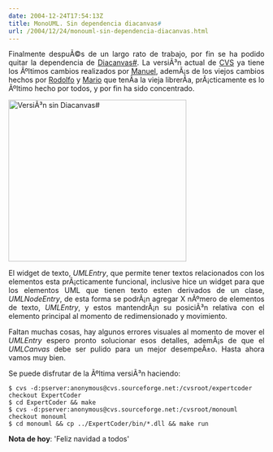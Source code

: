 ```yaml
---
date: 2004-12-24T17:54:13Z
title: MonoUML. Sin dependencia diacanvas#
url: /2004/12/24/monouml-sin-dependencia-diacanvas.html
---
```


<div style="clear:both;"></div>
<p align="justify">Finalmente despuÃ©s de un largo rato de trabajo, por fin se ha podido quitar la dependencia de <a href="http://mwh.sysrq.dk/programs/announcements/diacanvas-sharp-0.5.0.html">Diacanvas#</a>. La versiÃ³n actual de <a href="http://sourceforge.net/cvs/?group_id=115334">CVS</a> ya tiene los Ãºltimos cambios realizados por <a href="http://ceronman.blogspot.com/">Manuel</a>, ademÃ¡s de los viejos cambios hechos por <a href="http://rodolfocampero.blogspot.com/">Rodolfo</a> y <a href="http://primate.gnome.cl/~mario/">Mario</a> que tenÃ­a la vieja librerÃ­a, prÃ¡cticamente es lo Ãºltimo hecho por todos, y por fin ha sido concentrado.</p>
<p><a href="http://www.geocities.com/k4rny/imgs/umlcanvas-sharp/umlcanvas_sharp_0_0_0_6.png"><img src="http://www.geocities.com/k4rny/imgs/umlcanvas-sharp/umlcanvas_sharp_0_0_0_6.png" alt="VersiÃ³n sin Diacanvas#" title="VersiÃ³n sin Diacanvas#" width="350" height="319" border="0"/></a></p>
<p align="justify">El widget de texto, <span style="font-style:italic;">UMLEntry</span>, que permite tener textos relacionados con los elementos esta prÃ¡cticamente funcional, inclusive hice un widget para que los elementos UML que tienen texto esten derivados de un clase, <span style="font-style:italic;">UMLNodeEntry</span>, de esta forma se podrÃ¡n agregar X nÃºmero de elementos de texto, <span style="font-style:italic;">UMLEntry</span>, y estos mantendrÃ¡n su posiciÃ³n relativa con el elemento principal al momento de redimensionado y movimiento.</p>
<p align="justify">Faltan muchas cosas, hay algunos errores visuales al momento de mover el <span style="font-style:italic;">UMLEntry</span> espero pronto solucionar esos detalles, ademÃ¡s de que el <span style="font-style:italic;">UMLCanvas</span> debe ser pulido para un mejor desempeÃ±o. Hasta ahora vamos muy bien.</p>
<p align="justify">Se puede disfrutar de la Ãºltima versiÃ³n haciendo: </p>
<p><code>$ cvs -d:pserver:anonymous@cvs.sourceforge.net:/cvsroot/expertcoder checkout ExpertCoder<br />$ cd ExpertCoder && make<br />$ cvs -d:pserver:anonymous@cvs.sourceforge.net:/cvsroot/monouml checkout monouml<br />$ cd monouml && cp ../ExpertCoder/bin/*.dll && make run</code></p>
<p><span style="font-weight:bold;">Nota de hoy</span>: 'Feliz navidad a todos'</p>
<div style="clear:both; padding-bottom: 0.25em;"></div>
